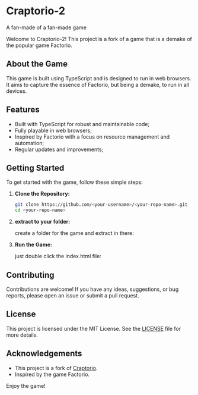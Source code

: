 # Craptorio-2
A fan-made of a fan-made game

Welcome to Craptorio-2! This project is a fork of a game that is a demake of the popular game Factorio.

## About the Game

This game is built using TypeScript and is designed to run in web browsers. It aims to capture the essence of Factorio, but being a demake, to run in all devices.

## Features

- Built with TypeScript for robust and maintainable code;
- Fully playable in web browsers;
- Inspired by Factorio with a focus on resource management and automation;
- Regular updates and improvements;

## Getting Started

To get started with the game, follow these simple steps:

1. **Clone the Repository:**

    ```bash
    git clone https://github.com/<your-username>/<your-repo-name>.git
    cd <your-repo-name>
    ```

2. **extract to your folder:**

    create a folder for the game and extract in there:

3. **Run the Game:**

    just double click the index.html file:

## Contributing

Contributions are welcome! If you have any ideas, suggestions, or bug reports, please open an issue or submit a pull request.

## License

This project is licensed under the MIT License. See the [LICENSE](LICENSE) file for more details.

## Acknowledgements

- This project is a fork of [Craptorio](https://github.com/archaicvirus/Craptorio).
- Inspired by the game Factorio.


Enjoy the game!
